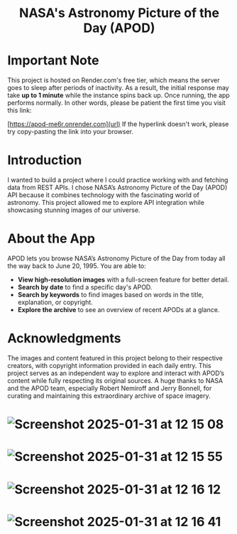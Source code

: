 <h1 align="center">
  NASA's Astronomy Picture of the Day (APOD)
</h1>

# Important Note
This project is hosted on Render.com's free tier, which means the server goes to sleep after periods of inactivity. As a result, the initial response may take **up to 1 minute** while the instance spins back up. Once running, the app performs normally. In other words, please be patient the first time you visit this link:

[https://apod-me6r.onrender.com](url)
If the hyperlink doesn't work, please try copy-pasting the link into your browser.

# Introduction
I wanted to build a project where I could practice working with and fetching data from REST APIs. I chose NASA’s Astronomy Picture of the Day (APOD) API because it combines technology with the fascinating world of astronomy. This project allowed me to explore API integration while showcasing stunning images of our universe.

# About the App
APOD lets you browse NASA’s Astronomy Picture of the Day from today all the way back to June 20, 1995. You are able to:

- **View high-resolution images** with a full-screen feature for better detail.
- **Search by date** to find a specific day's APOD.
- **Search by keywords** to find images based on words in the title, explanation, or copyright.
- **Explore the archive** to see an overview of recent APODs at a glance.

# Acknowledgments
The images and content featured in this project belong to their respective creators, with copyright information provided in each daily entry. This project serves as an independent way to explore and interact with APOD’s content while fully respecting its original sources. A huge thanks to NASA and the APOD team, especially Robert Nemiroff and Jerry Bonnell, for curating and maintaining this extraordinary archive of space imagery.


# ![Screenshot 2025-01-31 at 12 15 08](https://github.com/user-attachments/assets/747eab7e-0015-431d-80be-510f8fc0b173)
# ![Screenshot 2025-01-31 at 12 15 55](https://github.com/user-attachments/assets/2720adfd-3671-426b-9340-2373b7441428)
# ![Screenshot 2025-01-31 at 12 16 12](https://github.com/user-attachments/assets/0fcc6fd3-3ac2-4660-aace-4b29b9edd612)
# ![Screenshot 2025-01-31 at 12 16 41](https://github.com/user-attachments/assets/74169cd1-26f1-41c3-8ae8-732574f2ac0d)
